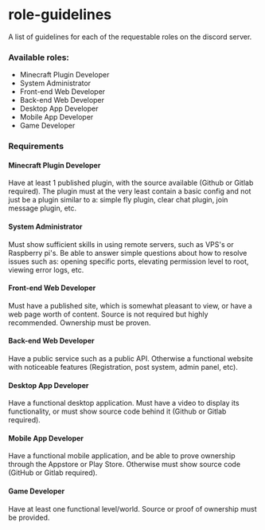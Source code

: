 # role-guidelines
A list of guidelines for each of the requestable roles on the discord server.

### Available roles:
- Minecraft Plugin Developer
- System Administrator
- Front-end Web Developer
- Back-end Web Developer
- Desktop App Developer
- Mobile App Developer
- Game Developer

### Requirements

#### Minecraft Plugin Developer
Have at least 1 published plugin, with the source available (Github or Gitlab required).
The plugin must at the very least contain a basic config and not just be a plugin similar to a: simple fly plugin, clear chat plugin, join message plugin, etc.

#### System Administrator
Must show sufficient skills in using remote servers, such as VPS's or Raspberry pi's. Be able to answer simple questions about how to resolve issues such as: opening specific ports, elevating permission level to root, viewing error logs, etc.

#### Front-end Web Developer
Must have a published site, which is somewhat pleasant to view, or have a web page worth of content.
Source is not required but highly recommended. Ownership must be proven.

#### Back-end Web Developer
Have a public service such as a public API. Otherwise a functional website with noticeable features (Registration, post system, admin panel, etc).

#### Desktop App Developer
Have a functional desktop application. Must have a video to display its functionality, or must show source code behind it (Github or Gitlab required).

#### Mobile App Developer
Have a functional mobile application, and be able to prove ownership through the Appstore or Play Store. Otherwise must show source code (GitHub or Gitlab required).

#### Game Developer
Have at least one functional level/world. Source or proof of ownership must be provided.
